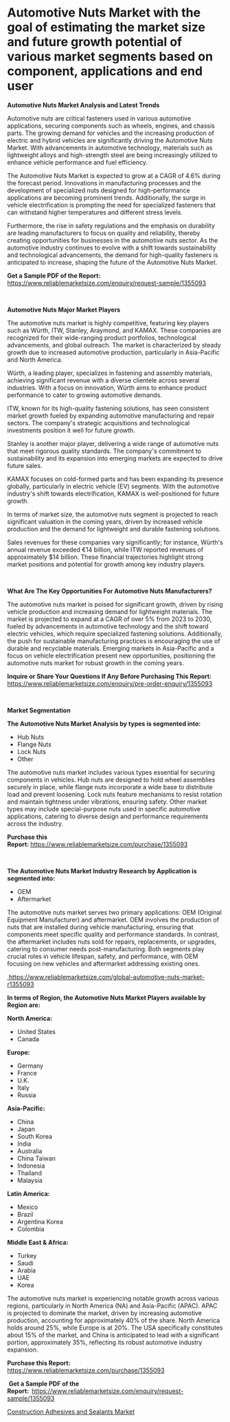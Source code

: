 <p><h1>Automotive Nuts Market with the goal of estimating the market size and future growth potential of various market segments based on component, applications and end user</h1></p><p><strong>Automotive Nuts Market Analysis and Latest Trends</strong></p>
<p><p>Automotive nuts are critical fasteners used in various automotive applications, securing components such as wheels, engines, and chassis parts. The growing demand for vehicles and the increasing production of electric and hybrid vehicles are significantly driving the Automotive Nuts Market. With advancements in automotive technology, materials such as lightweight alloys and high-strength steel are being increasingly utilized to enhance vehicle performance and fuel efficiency.</p><p>The Automotive Nuts Market is expected to grow at a CAGR of 4.6% during the forecast period. Innovations in manufacturing processes and the development of specialized nuts designed for high-performance applications are becoming prominent trends. Additionally, the surge in vehicle electrification is prompting the need for specialized fasteners that can withstand higher temperatures and different stress levels.</p><p>Furthermore, the rise in safety regulations and the emphasis on durability are leading manufacturers to focus on quality and reliability, thereby creating opportunities for businesses in the automotive nuts sector. As the automotive industry continues to evolve with a shift towards sustainability and technological advancements, the demand for high-quality fasteners is anticipated to increase, shaping the future of the Automotive Nuts Market.</p></p>
<p><strong>Get a Sample PDF of the Report:&nbsp;</strong> <a href="https://www.reliablemarketsize.com/enquiry/request-sample/1355093?utm_campaign=2216&utm_medium=2&utm_source=Github&utm_content=ia&utm_term=30012025&utm_id=automotive-nuts">https://www.reliablemarketsize.com/enquiry/request-sample/1355093</a></p>
<p>&nbsp;</p>
<p><strong>Automotive Nuts Major Market Players</strong></p>
<p><p>The automotive nuts market is highly competitive, featuring key players such as Würth, ITW, Stanley, Araymond, and KAMAX. These companies are recognized for their wide-ranging product portfolios, technological advancements, and global outreach. The market is characterized by steady growth due to increased automotive production, particularly in Asia-Pacific and North America.</p><p>Würth, a leading player, specializes in fastening and assembly materials, achieving significant revenue with a diverse clientele across several industries. With a focus on innovation, Würth aims to enhance product performance to cater to growing automotive demands.</p><p>ITW, known for its high-quality fastening solutions, has seen consistent market growth fueled by expanding automotive manufacturing and repair sectors. The company's strategic acquisitions and technological investments position it well for future growth.</p><p>Stanley is another major player, delivering a wide range of automotive nuts that meet rigorous quality standards. The company's commitment to sustainability and its expansion into emerging markets are expected to drive future sales.</p><p>KAMAX focuses on cold-formed parts and has been expanding its presence globally, particularly in electric vehicle (EV) segments. With the automotive industry's shift towards electrification, KAMAX is well-positioned for future growth.</p><p>In terms of market size, the automotive nuts segment is projected to reach significant valuation in the coming years, driven by increased vehicle production and the demand for lightweight and durable fastening solutions. </p><p>Sales revenues for these companies vary significantly; for instance, Würth's annual revenue exceeded €14 billion, while ITW reported revenues of approximately $14 billion. These financial trajectories highlight strong market positions and potential for growth among key industry players.</p></p>
<p>&nbsp;</p>
<p><strong>What Are The Key Opportunities For Automotive Nuts Manufacturers?</strong></p>
<p><p>The automotive nuts market is poised for significant growth, driven by rising vehicle production and increasing demand for lightweight materials. The market is projected to expand at a CAGR of over 5% from 2023 to 2030, fueled by advancements in automotive technology and the shift toward electric vehicles, which require specialized fastening solutions. Additionally, the push for sustainable manufacturing practices is encouraging the use of durable and recyclable materials. Emerging markets in Asia-Pacific and a focus on vehicle electrification present new opportunities, positioning the automotive nuts market for robust growth in the coming years.</p></p>
<p><strong>Inquire or Share Your Questions If Any Before Purchasing This Report:</strong> <a href="https://www.reliablemarketsize.com/enquiry/pre-order-enquiry/1355093?utm_campaign=2216&utm_medium=2&utm_source=Github&utm_content=ia&utm_term=30012025&utm_id=automotive-nuts">https://www.reliablemarketsize.com/enquiry/pre-order-enquiry/1355093</a></p>
<p>&nbsp;</p>
<p><strong>Market Segmentation</strong></p>
<p><strong>The Automotive Nuts Market Analysis by types is segmented into:</strong></p>
<p><ul><li>Hub Nuts</li><li>Flange Nuts</li><li>Lock Nuts</li><li>Other</li></ul></p>
<p><p>The automotive nuts market includes various types essential for securing components in vehicles. Hub nuts are designed to hold wheel assemblies securely in place, while flange nuts incorporate a wide base to distribute load and prevent loosening. Lock nuts feature mechanisms to resist rotation and maintain tightness under vibrations, ensuring safety. Other market types may include special-purpose nuts used in specific automotive applications, catering to diverse design and performance requirements across the industry.</p></p>
<p><strong>Purchase this Report:&nbsp;</strong><a href="https://www.reliablemarketsize.com/purchase/1355093?utm_campaign=2216&utm_medium=2&utm_source=Github&utm_content=ia&utm_term=30012025&utm_id=automotive-nuts">https://www.reliablemarketsize.com/purchase/1355093</a></p>
<p>&nbsp;</p>
<p><strong>The Automotive Nuts Market Industry Research by Application is segmented into:</strong></p>
<p><ul><li>OEM</li><li>Aftermarket</li></ul></p>
<p><p>The automotive nuts market serves two primary applications: OEM (Original Equipment Manufacturer) and aftermarket. OEM involves the production of nuts that are installed during vehicle manufacturing, ensuring that components meet specific quality and performance standards. In contrast, the aftermarket includes nuts sold for repairs, replacements, or upgrades, catering to consumer needs post-manufacturing. Both segments play crucial roles in vehicle lifespan, safety, and performance, with OEM focusing on new vehicles and aftermarket addressing existing ones.</p></p>
<p><a href="https://www.reliablemarketsize.com/global-automotive-nuts-market-r1355093?utm_campaign=2216&utm_medium=2&utm_source=Github&utm_content=ia&utm_term=30012025&utm_id=automotive-nuts">&nbsp;https://www.reliablemarketsize.com/global-automotive-nuts-market-r1355093</a></p>
<p><strong>In terms of Region, the Automotive Nuts Market Players available by Region are:</strong></p>
<p>
    <p> <strong> North America: </strong>
        <ul>
            <li>United States</li>
            <li>Canada</li>
        </ul>
        </p> 
    <p> <strong> Europe: </strong>
        <ul>
            <li>Germany</li>
            <li>France</li>
            <li>U.K.</li>
            <li>Italy</li>
            <li>Russia</li>
        </ul>
        </p> 
    <p> <strong> Asia-Pacific: </strong>
        <ul>
            <li>China</li>
            <li>Japan</li>
            <li>South Korea</li>
            <li>India</li>
            <li>Australia</li>
            <li>China Taiwan</li>
            <li>Indonesia</li>
            <li>Thailand</li>
            <li>Malaysia</li>
        </ul>
        </p> 
    <p> <strong> Latin America: </strong>
        <ul>
            <li>Mexico</li>
            <li>Brazil</li>
            <li>Argentina Korea</li>
            <li>Colombia</li>
        </ul>
        </p> 
    <p> <strong> Middle East & Africa: </strong>
        <ul>
            <li>Turkey</li>
            <li>Saudi</li>
            <li>Arabia</li>
            <li>UAE</li>
            <li>Korea</li>
        </ul>
    </p>
    </p>
<p><p>The automotive nuts market is experiencing notable growth across various regions, particularly in North America (NA) and Asia-Pacific (APAC). APAC is projected to dominate the market, driven by increasing automotive production, accounting for approximately 40% of the share. North America holds around 25%, while Europe is at 20%. The USA specifically constitutes about 15% of the market, and China is anticipated to lead with a significant portion, approximately 35%, reflecting its robust automotive industry expansion.</p></p>
<p><strong>Purchase this Report: </strong><a href="https://www.reliablemarketsize.com/purchase/1355093?utm_campaign=2216&utm_medium=2&utm_source=Github&utm_content=ia&utm_term=30012025&utm_id=automotive-nuts">https://www.reliablemarketsize.com/purchase/1355093</a></p>
<p>&nbsp;<strong>Get a Sample PDF of the Report:&nbsp;&nbsp;</strong><a href="https://www.reliablemarketsize.com/enquiry/request-sample/1355093?utm_campaign=2216&utm_medium=2&utm_source=Github&utm_content=ia&utm_term=30012025&utm_id=automotive-nuts">https://www.reliablemarketsize.com/enquiry/request-sample/1355093</a></p>
<p><strong></strong></p>
<p><p><a href="https://github.com/mookiesville/Market-Research-Report-List-1/blob/main/construction-adhesives-and-sealants-market.md?utm_campaign=2216&utm_medium=2&utm_source=Github&utm_content=ia&utm_term=30012025&utm_id=automotive-nuts">Construction Adhesives and Sealants Market</a></p></p>